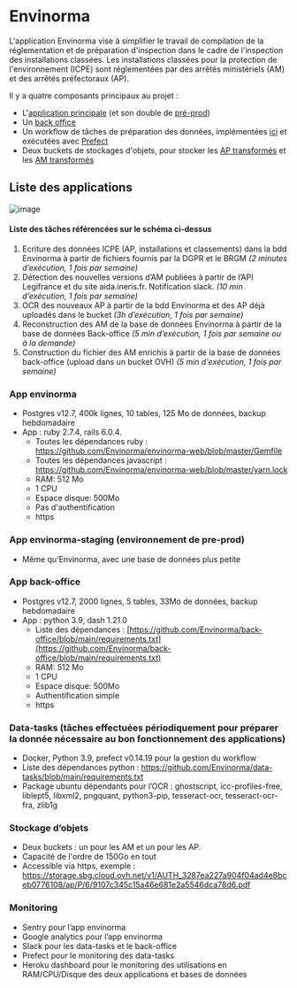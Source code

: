 # Envinorma

L'application Envinorma vise à simplifier le travail de compilation de la réglementation et de préparation d'inspection dans le cadre de l'inspection des installations classées.
Les installations classées pour la protection de l'environnement (ICPE) sont réglementées par des arrêtés ministériels (AM) et des arrêtés préfectoraux (AP).

Il y a quatre composants principaux au projet :
- L'[application principale](https://envinorma.herokuapp.com) (et son double de [pré-prod](https://envinorma-staging-1.herokuapp.com))
- Un [back office](https://envinorma-back-office.herokuapp.com)
- Un workflow de tâches de préparation des données, implémentées [ici](https://github.com/Envinorma/data-tasks) et exécutées avec [Prefect](https://www.prefect.io/)
- Deux buckets de stockages d'objets, pour stocker les [AP transformés](http://storage.sbg.cloud.ovh.net/v1/AUTH_3287ea227a904f04ad4e8bceb0776108/ap/) et les [AM transformés](https://storage.sbg.cloud.ovh.net/v1/AUTH_3287ea227a904f04ad4e8bceb0776108/am/)


## Liste des applications


![image](https://user-images.githubusercontent.com/11191435/128320074-1c01ef91-1291-42c3-8009-d7800fec0b07.png)

#### Liste des tâches référencées sur le schéma ci-dessus

  1.  Ecriture des données ICPE (AP, installations et classements) dans la bdd Envinorma à partir de fichiers fournis par la DGPR et le BRGM _(2 minutes d’exécution, 1 fois par semaine)_
  2. Détection des nouvelles versions d’AM publiées à partir de l’API Legifrance et du site aida.ineris.fr. Notification slack. _(10 min d’exécution, 1 fois par semaine)_
  3. OCR des nouveaux AP à partir de la bdd Envinorma et des AP déjà uploadés dans le bucket _(3h d’exécution, 1 fois par semaine)_
  4. Reconstruction des AM de la base de données Envinorma à partir de la base de données Back-office _(5 min d’exécution, 1 fois par semaine ou à la demande)_
  5. Construction du fichier des AM enrichis à partir de la base de données back-office (upload dans un bucket OVH) _(5 min d'exécution, 1 fois par semaine)_


### App envinorma
- Postgres v12.7, 400k lignes, 10 tables, 125 Mo de données, backup hebdomadaire
- App : ruby 2.7.4, rails 6.0.4. 
  - Toutes les dépendances ruby : https://github.com/Envinorma/envinorma-web/blob/master/Gemfile
  - Toutes les dépendances javascript : https://github.com/Envinorma/envinorma-web/blob/master/yarn.lock
  - RAM: 512 Mo 
  - 1 CPU
  - Espace disque: 500Mo
  - Pas d'authentification
  - https

### App envinorma-staging (environnement de pre-prod)
- Même qu’Envinorma, avec une base de données plus petite

### App back-office
- Postgres v12.7, 2000 lignes, 5 tables, 33Mo de données, backup hebdomadaire
- App : python 3.9, dash 1.21.0
  - Liste des dépendances : [https://github.com/Envinorma/back-office/blob/main/requirements.txt](https://github.com/Envinorma/back-office/blob/main/requirements.txt)
  - RAM: 512 Mo 
  - 1 CPU
  - Espace disque: 500Mo
  - Authentification simple
  - https

### Data-tasks (tâches effectuées périodiquement pour préparer la donnée nécessaire au bon fonctionnement des applications)
- Docker, Python 3.9, prefect v0.14.19 pour la gestion du workflow
- Liste des dépendances python : https://github.com/Envinorma/data-tasks/blob/main/requirements.txt
- Package ubuntu dépendants pour l’OCR : ghostscript, icc-profiles-free, liblept5, libxml2, pngquant, python3-pip, tesseract-ocr, tesseract-ocr-fra, zlib1g


### Stockage d’objets
- Deux buckets : un pour les AM et un pour les AP.
- Capacité de l'ordre de 150Go en tout
- Accessible via https, exemple : https://storage.sbg.cloud.ovh.net/v1/AUTH_3287ea227a904f04ad4e8bceb0776108/ap/P/6/9107c345c15a46e681e2a5546dca78d6.pdf

### Monitoring
- Sentry pour l’app envinorma
- Google analytics pour l’app envinorma
- Slack pour les data-tasks et le back-office
- Prefect pour le monitoring des data-tasks
- Heroku dashboard pour le monitoring des utilisations en RAM/CPU/Disque des deux applications et bases de données
